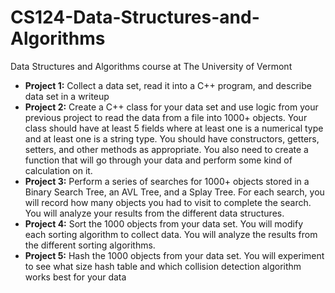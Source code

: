 # CS124-Data-Structures-and-Algorithms
Data Structures and Algorithms course at The University of Vermont

* **Project 1:** Collect a data set, read it into a C++ program, and describe data set in a writeup
* **Project 2:** Create a C++ class for your data set and use logic from your previous project to read the data from a file into 1000+ objects. Your class should have at least 5 fields where at least one is a numerical type and at least one is a string type. You should have constructors, getters, setters, and other methods as appropriate. You also need to create a function that will go through your data and perform some kind of calculation on it.
* **Project 3:** Perform a series of searches for 1000+ objects stored in a Binary Search Tree, an AVL Tree, and a Splay Tree. For each search, you will record how many objects you had to visit to complete the search. You will analyze your results from the different data structures.
* **Project 4:** Sort the 1000 objects from your data set. You will modify each sorting algorithm to collect data. You will analyze the results from the different sorting algorithms.
* **Project 5:** Hash the 1000 objects from your data set. You will experiment to see what size hash table and which collision detection algorithm works best for your data
